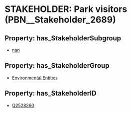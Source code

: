 # STAKEHOLDER: __Park visitors__ (PBN__Stakeholder_2689)

## Property: has_StakeholderSubgroup

* [nan](PBN__StakeholderSubgroup_7)

## Property: has_StakeholderGroup

* [Environmental Entities](PBN__StakeholderGroup_13)

## Property: has_StakeholderID

* [Q2528360](Q2528360)

